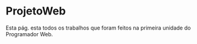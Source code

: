 # ProjetoWeb
Esta pág. esta todos os trabalhos que foram feitos na primeira unidade do Programador Web. 
